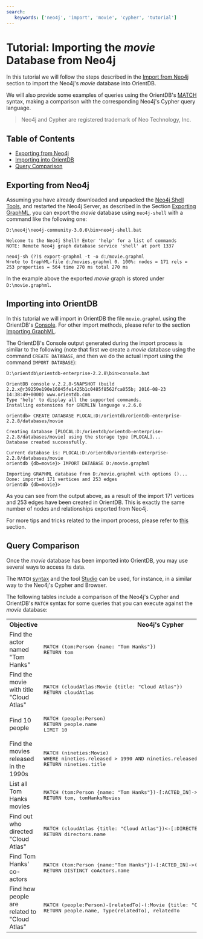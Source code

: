 ```yaml
---
search:
   keywords: ['neo4j', 'import', 'movie', 'cypher', 'tutorial']
---
```


# Tutorial: Importing the *movie* Database from Neo4j

In this tutorial we will follow the steps described in the [Import from Neo4j](Import-from-Neo4j-into-OrientDB.md) section to import the Neo4j's *movie* database into OrientDB.

We will also provide some examples of queries using the OrientDB's [MATCH](SQL-Match.md) syntax, making a comparison with the corresponding Neo4j's Cypher query language.

>Neo4j and Cypher are registered trademark of Neo Technology, Inc.

## Table of Contents

- [Exporting from Neo4j](#exporting-from-neo4j)
- [Importing into OrientDB](#importing-into-orientdb)
- [Query Comparison](#query-comparison)


## Exporting from Neo4j

Assuming you have already downloaded and unpacked the [Neo4j Shell Tools](https://github.com/jexp/neo4j-shell-tools), and restarted the Neo4j Server, as described in the Section [Exporting GraphML](Import-from-Neo4j-into-OrientDB.md#exporting-graphml), you can export the *movie* database using `neo4j-shell` with a command like the following one:

```
D:\neo4j\neo4j-community-3.0.6\bin>neo4j-shell.bat

Welcome to the Neo4j Shell! Enter 'help' for a list of commands
NOTE: Remote Neo4j graph database service 'shell' at port 1337

neo4j-sh (?)$ export-graphml -t -o d:/movie.graphml
Wrote to GraphML-file d:/movies.graphml 0. 100%: nodes = 171 rels = 253 properties = 564 time 270 ms total 270 ms
```

In the example above the exported *movie* graph is stored under `D:\movie.graphml`.


## Importing into OrientDB

In this tutorial we will import in OrientDB the file `movie.graphml` using the OrientDB's [Console](Console-Commands.md). For other import methods, please refer to the section [Importing GraphML](Import-from-Neo4j-into-OrientDB.md#importing-graphml).

The OrientDB's Console output generated during the import process is similar to the following (note that first we create a *movie* database using the command `CREATE DATABASE`, and then we do the actual import using the command `IMPORT DATABASE`):

```
D:\orientdb\orientdb-enterprise-2.2.8\bin>console.bat

OrientDB console v.2.2.8-SNAPSHOT (build 2.2.x@r39259e190e16045fe1425b1c0485f8562fca055b; 2016-08-23 14:38:49+0000) www.orientdb.com
Type 'help' to display all the supported commands.
Installing extensions for GREMLIN language v.2.6.0

orientdb> CREATE DATABASE PLOCAL:D:/orientdb/orientdb-enterprise-2.2.8/databases/movie

Creating database [PLOCAL:D:/orientdb/orientdb-enterprise-2.2.8/databases/movie] using the storage type [PLOCAL]...
Database created successfully.

Current database is: PLOCAL:D:/orientdb/orientdb-enterprise-2.2.8/databases/movie
orientdb {db=movie}> IMPORT DATABASE D:/movie.graphml

Importing GRAPHML database from D:/movie.graphml with options ()...
Done: imported 171 vertices and 253 edges
orientdb {db=movie}>
```

As you can see from the output above, as a result of the import 171 vertices and 253 edges have been created in OrientDB. This is exactly the same number of nodes and relationships exported from Neo4j.

For more tips and tricks related to the import process, please refer to [this](Import-from-Neo4j-into-OrientDB.md#import-tips-and-tricks) section.


## Query Comparison

Once the *movie* database has been imported into OrientDB, you may use several ways to access its data.

The `MATCH` [syntax](SQL-Match.md) and the tool [Studio](Studio-Home-page.md) can be used, for instance, in a similar way to the Neo4j's Cypher and Browser.

The following tables include a comparison of the Neo4j's Cypher and OrientDB's `MATCH` syntax for some queries that you can execute against the *movie* database:

<table>
<tr>
	<th>Objective</th>
    <th>Neo4j's Cypher</th>
    <th>OrientDB's MATCH</th>
</tr>
<tr>
<td>Find the actor named "Tom Hanks"</td>
<td>
<pre>
MATCH (tom:Person {name: "Tom Hanks"}) 
RETURN tom
</pre>
</td>
<td>
<pre>
MATCH {class: Person, as: tom, where: (name = 'Tom Hanks')} 
RETURN $pathElements
</pre>
</td>
</tr>
<tr>
<td>Find the movie with title "Cloud Atlas"</td>
<td>
<pre>
MATCH (cloudAtlas:Movie {title: "Cloud Atlas"}) 
RETURN cloudAtlas
</pre>
</td>
<td>
<pre>
MATCH {class: Movie, as: cloudAtlas, where: (title = 'Cloud Atlas')} 
RETURN $pathElements
</pre>
</td>
</tr>
<tr>
<td>Find 10 people</td>
<td>
<pre>
MATCH (people:Person) 
RETURN people.name 
LIMIT 10
</pre>
</td>
<td>
<pre>
MATCH {class: Person, as: people} 
RETURN $pathElements
LIMIT 10
</pre>
</td>
</tr>
<tr>
<td>Find the movies released in the 1990s</td>
<td>
<pre>
MATCH (nineties:Movie) 
WHERE nineties.released > 1990 AND nineties.released < 2000 
RETURN nineties.title
</pre>
</td>
<td>
<pre>
MATCH {class: Movie, as: nineties, WHERE: (released > 1990 AND released < 2000 )} 
RETURN $pathElements
</pre>
</td>
</tr>
<tr>
<td>List all Tom Hanks movies</td>
<td>
<pre>
MATCH (tom:Person {name: "Tom Hanks"})-[:ACTED_IN]->(tomHanksMovies) 
RETURN tom, tomHanksMovies
</pre>
</td>
<td>
<pre>
MATCH {class: Person, as: tom, where: (name = 'Tom Hanks')}-ACTED_IN->{as: tomHanksMovies}
RETURN $pathElements
</pre>
</td>
</tr>
<tr>
<td>Find out who directed "Cloud Atlas"</td>
<td>
<pre>
MATCH (cloudAtlas {title: "Cloud Atlas"})<-[:DIRECTED]-(directors) 
RETURN directors.name
</pre>
</td>
<td>
<pre>
MATCH {class: Movie, as: cloudAtlas, where: (title = 'Cloud Atlas')}<-DIRECTED-{as: directors}
RETURN $pathElements
</pre>
</td>
</tr>
<tr>
<td>Find Tom Hanks' co-actors</td>
<td>
<pre>
MATCH (tom:Person {name:"Tom Hanks"})-[:ACTED_IN]->(m)<-[:ACTED_IN]-(coActors) 
RETURN DISTINCT coActors.name
</pre>
</td>
<td>
<pre>
MATCH {class: Person, as: tom, where: (name = 'Tom Hanks')}-ACTED_IN->{as: m}<-ACTED_IN-{class: Person,as: coActors}
RETURN coActors.name
</pre>
</td>
</tr>
<tr>
<td>Find how people are related to "Cloud Atlas"</td>
<td>
<pre>
MATCH (people:Person)-[relatedTo]-(:Movie {title: "Cloud Atlas"}) 
RETURN people.name, Type(relatedTo), relatedTo
</pre>
</td>
<td>
<pre>
MATCH {class: Person, as: people}--{as: m, where: (title = 'Cloud Atlas')}
RETURN $pathElements
</pre>
</td>
</tr>
</table>

